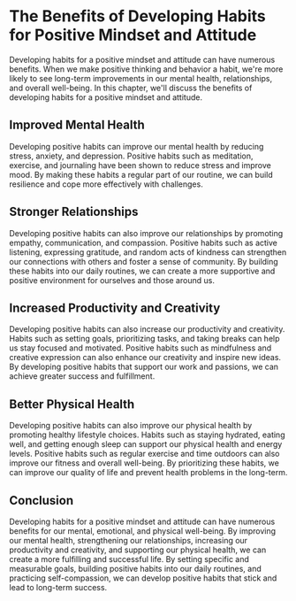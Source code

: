# The Benefits of Developing Habits for Positive Mindset and Attitude

Developing habits for a positive mindset and attitude can have numerous benefits. When we make positive thinking and behavior a habit, we're more likely to see long-term improvements in our mental health, relationships, and overall well-being. In this chapter, we'll discuss the benefits of developing habits for a positive mindset and attitude.

Improved Mental Health
----------------------

Developing positive habits can improve our mental health by reducing stress, anxiety, and depression. Positive habits such as meditation, exercise, and journaling have been shown to reduce stress and improve mood. By making these habits a regular part of our routine, we can build resilience and cope more effectively with challenges.

Stronger Relationships
----------------------

Developing positive habits can also improve our relationships by promoting empathy, communication, and compassion. Positive habits such as active listening, expressing gratitude, and random acts of kindness can strengthen our connections with others and foster a sense of community. By building these habits into our daily routines, we can create a more supportive and positive environment for ourselves and those around us.

Increased Productivity and Creativity
-------------------------------------

Developing positive habits can also increase our productivity and creativity. Habits such as setting goals, prioritizing tasks, and taking breaks can help us stay focused and motivated. Positive habits such as mindfulness and creative expression can also enhance our creativity and inspire new ideas. By developing positive habits that support our work and passions, we can achieve greater success and fulfillment.

Better Physical Health
----------------------

Developing positive habits can also improve our physical health by promoting healthy lifestyle choices. Habits such as staying hydrated, eating well, and getting enough sleep can support our physical health and energy levels. Positive habits such as regular exercise and time outdoors can also improve our fitness and overall well-being. By prioritizing these habits, we can improve our quality of life and prevent health problems in the long-term.

Conclusion
----------

Developing habits for a positive mindset and attitude can have numerous benefits for our mental, emotional, and physical well-being. By improving our mental health, strengthening our relationships, increasing our productivity and creativity, and supporting our physical health, we can create a more fulfilling and successful life. By setting specific and measurable goals, building positive habits into our daily routines, and practicing self-compassion, we can develop positive habits that stick and lead to long-term success.
